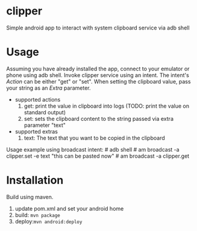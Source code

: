 # clipper
Simple android app to interact with system clipboard service via adb shell

# Usage
Assuming you have already installed the app, connect to your emulator or phone using adb shell.
Invoke clipper service using an intent. The intent's *Action* can be either "get" or "set". When setting the clipboard value, pass your string as an *Extra* parameter.

* supported actions
  1. get: print the value in clipboard into logs (TODO: print the value on standard output)
  2. set: sets the clipboard content to the string passed via extra parameter "text"
* supported extras
  1. text: The text that you want to be copied in the clipboard

Usage example using broadcast intent:
	# adb shell
	# am broadcast -a clipper.set -e text "this can be pasted now"
	# am broadcast -a clipper.get


# Installation
Build using maven.

1. update pom.xml and set your android home
2. build: `mvn package` 
3. deploy:`mvn android:deploy`

